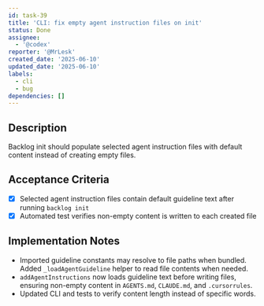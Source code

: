 ```yaml
---
id: task-39
title: 'CLI: fix empty agent instruction files on init'
status: Done
assignee:
  - '@codex'
reporter: '@MrLesk'
created_date: '2025-06-10'
updated_date: '2025-06-10'
labels:
  - cli
  - bug
dependencies: []
---
```


## Description

Backlog init should populate selected agent instruction files with default content instead of creating empty files.

## Acceptance Criteria

- [x] Selected agent instruction files contain default guideline text after running `backlog init`
- [x] Automated test verifies non-empty content is written to each created file

## Implementation Notes

- Imported guideline constants may resolve to file paths when bundled. Added
  `_loadAgentGuideline` helper to read file contents when needed.
- `addAgentInstructions` now loads guideline text before writing files, ensuring
  non-empty content in `AGENTS.md`, `CLAUDE.md`, and `.cursorrules`.
- Updated CLI and tests to verify content length instead of specific words.
